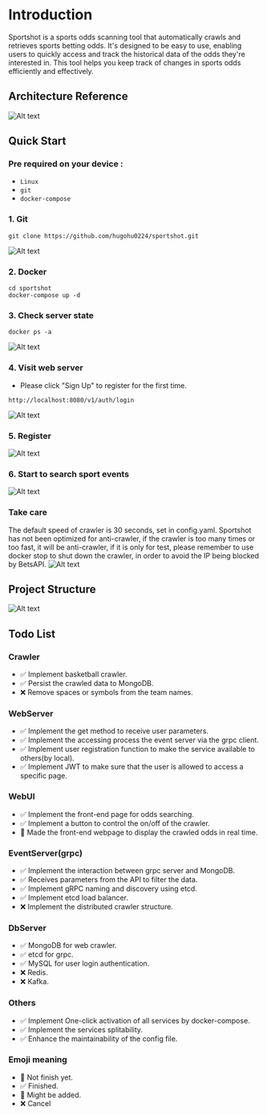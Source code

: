 ﻿# Introduction

Sportshot is a sports odds scanning tool that automatically crawls and retrieves sports betting odds. It's designed to
be easy to use, enabling users to quickly access and track the historical data of the odds they're interested in. This
tool helps you keep track of changes in sports odds efficiently and effectively.

## Architecture Reference

![Alt text](pkg/files/architecture.png)

## Quick Start
### Pre required on your device :
* `Linux`
* `git`
* `docker-compose`

### 1. Git
```
git clone https://github.com/hugohu0224/sportshot.git
```
![Alt text](pkg/files/gitclone.png)

### 2. Docker
```
cd sportshot
docker-compose up -d
```

### 3. Check server state
```
docker ps -a
```
![Alt text](pkg/files/docker.png)

### 4. Visit web server
* Please click "Sign Up" to register for the first time.
```
http://localhost:8080/v1/auth/login
```
![Alt text](pkg/files/login.png)

### 5. Register

![Alt text](pkg/files/siginup.png)

### 6. Start to search sport events
![Alt text](pkg/files/search.png)

### Take care
The default speed of crawler is 30 seconds, set in config.yaml.
Sportshot has not been optimized for anti-crawler, if the crawler is too many times or too fast, 
it will be anti-crawler, if it is only for test, please remember to use docker stop to shut down the crawler, 
in order to avoid the IP being blocked by BetsAPI.
![Alt text](pkg/files/dockerstop.png)

## Project Structure
![Alt text](pkg/files/projectstructure.png)

## Todo List
### Crawler

* :white_check_mark: Implement basketball crawler.
* :white_check_mark: Persist the crawled data to MongoDB.
* :x: Remove spaces or symbols from the team names.

### WebServer

* :white_check_mark: Implement the get method to receive user parameters.
* :white_check_mark: Implement the accessing process the event server via the grpc client.
* :white_check_mark: Implement user registration function to make the service available to others(by local).
* :white_check_mark: Implement JWT to make sure that the user is allowed to access a specific page.

### WebUI

* :white_check_mark: Implement the front-end page for odds searching.
* :white_check_mark: Implement a button to control the on/off of the crawler.
* :black_square_button: Made the front-end webpage to display the crawled odds in real time.

### EventServer(grpc)

* :white_check_mark: Implement the interaction between grpc server and MongoDB.
* :white_check_mark: Receives parameters from the API to filter the data.
* :white_check_mark: Implement gRPC naming and discovery using etcd.
* :white_check_mark: Implement etcd load balancer.
* :x: Implement the distributed crawler structure.

### DbServer

* :white_check_mark: MongoDB for web crawler.
* :white_check_mark: etcd for grpc.
* :white_check_mark: MySQL for user login authentication.
* :x: Redis.
* :x: Kafka.

### Others

* :white_check_mark: Implement One-click activation of all services by docker-compose.
* :white_check_mark: Implement the services splitability.
* :white_check_mark: Enhance the maintainability of the config file.

### Emoji meaning

* :black_square_button: Not finish yet.
* :white_check_mark: Finished.
* :large_blue_diamond: Might be added.
* :x: Cancel
